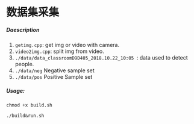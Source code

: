 # 数据集采集

##### Daescription

1. `getimg.cpp`: get img or video with camera.
2. `video2img.cpp`: split img from video.
3. `./data/data_classroomD9D405_2018.10.22_10:05 `: data used to detect people.
4. `./data/neg` Negative sample set
5. `./data/pos` Positive Sample set

##### Usage:

`chmod +x build.sh`

`./build&run.sh`